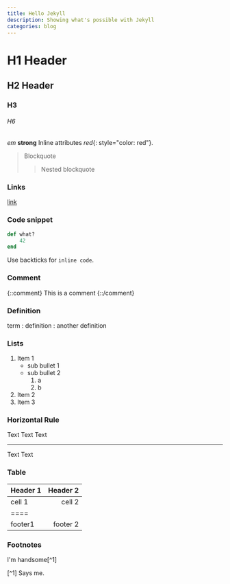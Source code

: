 ```yaml
---
title: Hello Jekyll
description: Showing what's possible with Jekyll
categories: blog
---
```


# H1 Header
## H2 Header
### H3
###### H6

*em*
**strong**
Inline attributes *red*{: style="color: red"}.

> Blockquote
> > Nested blockquote
>

### Links
[link](http://kramdown.gettalong.org "Kramdown")

### 
### Code snippet
~~~ ruby
def what?
    42
end
~~~

Use backticks for `inline code`.

### Comment
{::comment}
This is a comment
{::/comment}

### Definition
term
: definition
: another definition

### Lists
1. Item 1
   * sub bullet 1
   * sub bullet 2
       1. a
       2. b
2. Item 2
3. Item 3

### Horizontal Rule
Text
Text
Text
* * * 
Text
Text

### Table
| Header 1 | Header 2 |
|:---------|---------:|
| cell 1   | cell 2   |
| ====
| footer1  | footer 2 |

### Footnotes
I'm handsome[^1]

[^1] Says me.